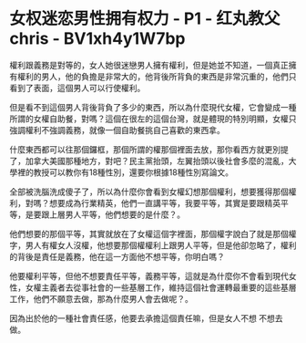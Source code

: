 # 女权迷恋男性拥有权力 - P1 - 红丸教父chris - BV1xh4y1W7bp

權利跟義務是對等的，女人她很迷戀男人擁有權利，但是她並不知道，一個真正擁有權利的男人，他的負擔是非常大的，他背後所背負的東西是非常沉重的，他們只看到了表面，這個男人可以行使權利。

但是看不到這個男人背後背負了多少的東西，所以為什麼現代女權，它會變成一種所謂的女權自助餐，對嗎？這個在很左的這個台灣，就是體現的特別明顯，女權只強調權利不強調義務，就像一個自助餐挑自己喜歡的東西拿。

什麼東西都可以往那個鑼框，那個所謂的權那個裡面去放，那你看西方就更別提了，加拿大美國那種地方，對吧？民主黨抬頭，左翼抬頭以後社會多麼的混亂，大學裡的教授可以教你有18種性別，還要你根據18種性別寫論文。

全部被洗腦洗成傻子了，所以為什麼你會看到女權幻想那個權利，想要獲得那個權利，對嗎？想要成為行業精英，他們一直講平等，我要平等，其實是要跟精英平等，是要跟上層男人平等，他們想要的是什麼？。

他們想要的那個平等，其實就放在了女權這個字裡面，那個權字說白了就是那個權字，男人有權女人沒權，他想要那個權權利上跟男人平等，但是他卻忽略了，權利的背後是責任是義務，他在這一方面他不想平等，你明白嗎？

他要權利平等，但他不想要責任平等，義務平等，這就是為什麼你不會看到現代女性，女權主義者去從事社會的一些基層工作，維持這個社會運轉最重要的這些基層工作，他們不願意去做，那為什麼男人會去做呢？。

因為出於他的一種社會責任感，他要去承擔這個責任嘛，但是女人不想 不想去做。